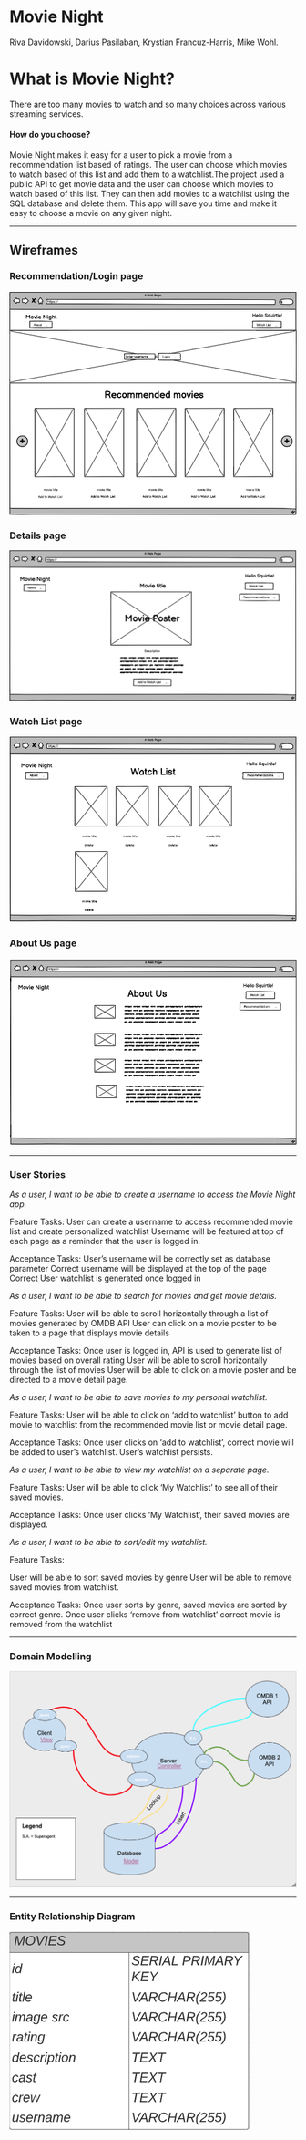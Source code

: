 # Movie Night

Riva Davidowski, Darius Pasilaban, Krystian Francuz-Harris, Mike Wohl.


# What is Movie Night?

There are too many movies to watch and so many choices across various streaming services. 
#### How do you choose? 

Movie Night makes it easy for a user to pick a movie from a recommendation list based of ratings. The user can choose which movies to watch based of this list and add them to a watchlist.The project used a public API to get movie data and the user can choose which movies to watch based of this list. They can then add movies to a watchlist using the SQL database and delete them. This app will save you time and make it easy to choose a movie on any given night.

---

## Wireframes

### Recommendation/Login page

<img src=images/WF1.png>


### Details page

<img src=images/WF2.png>


### Watch List page

<img src=images/WF3.png>


### About Us page

<img src=images/WF4.png>

---

### User Stories

*As a user, I want to be able to create a username to access the Movie Night app.*

Feature Tasks:
User can create a username to access recommended movie list and create personalized watchlist
Username will be featured at top of each page as a reminder that the user is logged in.

Acceptance Tasks:
User’s username will be correctly set as database parameter
Correct username will be displayed at the top of the page
Correct User watchlist is generated once logged in



*As a user, I want to be able to search for movies and get movie details.*

Feature Tasks:
User will be able to scroll horizontally through a list of movies generated by OMDB API
User can click on a movie poster to be taken to a page that displays movie details

Acceptance Tasks:
Once user is logged in, API is used to generate list of movies based on overall rating
User will be able to scroll horizontally through the list of movies
User will be able to click on a movie poster and be directed to a movie detail page. 



*As a user, I want to be able to save movies to my personal watchlist.*

Feature Tasks:
User will be able to click on ‘add to watchlist’ button to add movie to watchlist from the recommended movie list or movie detail page. 

Acceptance Tasks:
Once user clicks on ‘add to watchlist’, correct movie will be added to user’s watchlist.
User’s watchlist persists. 



*As a user, I want to be able to view my watchlist on a separate page.*

Feature Tasks:
User will be able to click ‘My Watchlist’ to see all of their saved movies.

Acceptance Tasks:
Once user clicks ‘My Watchlist’, their saved movies are displayed. 



*As a user, I want to be able to sort/edit my watchlist.*

Feature Tasks:

User will be able to sort saved movies by genre
User will be able to remove saved movies from watchlist.

Acceptance Tasks:
Once user sorts by genre, saved movies are sorted by correct genre.
Once user clicks ‘remove from watchlist’ correct movie is removed from the watchlist



---

### Domain Modelling

<img src="images/Domain Modelling.png">

---

### Entity Relationship Diagram 

<img src="images/Entity Relationship Diagram.png">
